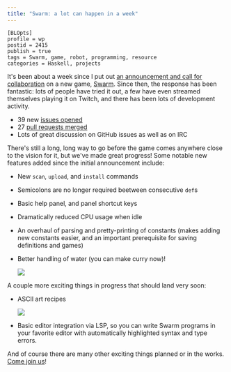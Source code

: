 ```yaml
---
title: "Swarm: a lot can happen in a week"
---
```


    [BLOpts]
    profile = wp
    postid = 2415
    publish = true
    tags = Swarm, game, robot, programming, resource
    categories = Haskell, projects

It's been about a week since I put out [an announcement and call for
collaboration](https://byorgey.wordpress.com/2021/09/23/swarm-preview-and-call-for-collaboration/)
on a new game, [Swarm](https://github.com/swarm-game/swarm).  Since then,
the response has been fantastic: lots of people have tried it out, a
few have even streamed themselves playing it on Twitch, and there has
been lots of development activity.

- 39 new [issues opened](https://github.com/swarm-game/swarm/issues)
- 27 [pull requests merged](https://github.com/swarm-game/swarm/pulls?q=is%3Apr+is%3Aclosed)
- Lots of great discussion on GitHub issues as well as on IRC

There's still a long, long way to go before the game comes anywhere
close to the vision for it, but we've made great progress!  Some
notable new features added since the initial announcement include:

- New `scan`, `upload`, and `install` commands
- Semicolons are no longer required beetween consecutive `def`s
- Basic help panel, and panel shortcut keys
- Dramatically reduced CPU usage when idle
- An overhaul of parsing and pretty-printing of constants (makes
  adding new constants easier, and an important prerequisite for
  saving definitions and games)
- Better handling of water (you can make curry now)!

  [![](../../images/curry.png)](https://github.com/swarm-game/swarm/blob/main/images/curry.png)

A couple more exciting things in progress that should land very soon:

- ASCII art recipes

  [![](../../images/recipes.png)](https://github.com/swarm-game/swarm/blob/main/images/recipes.png)

- Basic editor integration via LSP, so you can write Swarm programs in
  your favorite editor with automatically highlighted syntax and type
  errors.

And of course there are many other exciting things planned or in the
works.  [Come join us](https://github.com/swarm-game/swarm/)!
